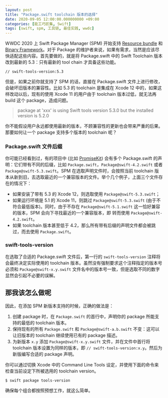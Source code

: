 ```yaml
---
layout: post
title: "Package.swift toolchain 版本的选择"
date: 2020-09-05 12:00:00.000000000 +09:00
categories: [能工巧匠集, Swift]
tags: [swift, spm, 工具链, 最佳实践, wwdc]
---
```


WWDC 2020 上 Swift Package Manager (SPM) 开始支持 [Resource bundle](https://developer.apple.com/videos/play/wwdc2020/10169/) 和 [Binary Framework](https://developer.apple.com/videos/play/wwdc2020/10147/)。对于 Package 的维护者来说，如果有需求，当然是应该尽快适配这些内容。首先要做的，就是将 Package.swift 中的 Swift Toolchain 版本改到最新的 5.3：只有最新的 tool chain 才具备这些功能。

```
// swift-tools-version:5.3
```

但是，如果之前你就支持了 SPM 的话，直接在 Package.swift 文件上进行修改，会破坏旧版本的兼容性。比如 5.3 的 toolchain 是集成在 Xcode 12 中的，如果这样改动以后，现有的使用 Xcode 11 的用户由于 toolchain 版本过低，就无法再 build 这个 package，造成问题。

> package at 'xxx' is using Swift tools version 5.3.0 but the installed version is 5.2.0

你不能假设用户永远都使用最新的版本，不顾兼容性的更新也会带来严重的后果。那要如何让一个 package 支持多个版本的 toolchain 呢？

### Package.swift 文件后缀

你可能已经看到过，有的项目中 (比如 [PromiseKit](https://github.com/mxcl/PromiseKit)) 会有多个 Package.swift 的声明：它们带有不同的后缀，比如 `Package.swift`，`Package@swift-4.2.swift` 或者 `Package@swift-5.3.swift`。SPM 在选取声明文件时，会按照当前 toolchain 版本从新到旧，去选取最近的一个兼容版本的文件。举个几个例子，上面三个文件存在的情况下：

- 如果安装了带有 5.3 的 Xcode 12，则选取使用 `Package@swift-5.3.swift`；
- 如果运行环境是 5.1 的 Xcode 11，则跳过 `Package@swift-5.3.swift` (由于不符合最低版本)。同时，由于不存在 `Package@swift-5.1.swift` 这一恰好兼容的版本，SPM 会向下寻找最近的一个兼容版本，即 转而使用 `Package@swift-4.2.swift`。
- 如果 toolchain 版本甚至低于 4.2，那么所有带有后缀的声明文件都会被跳过，而去使用 `Package.swift`。

### swift-tools-version

在选取了合适的 Package.swift 文件后，第一行的 `swift-tools-version` 注释将会最终决定实际使用的 toolchain 版本。虽然没有强制要求这个注释指定的版本号必须和 `Package@swift-x.y.swift` 文件名中的版本号一致，但是选取不同的数字显然会引起不必要的误解。

## 那我该怎么做呢

因此，在添加 SPM 新版本支持的时候，正确的做法是：

1. 创建 package 时，在 `Package.swift` 的首行中，声明你的 package 所能支持的最低的 toolchain 版本。
2. 保持现有的所有 `Package.swift` 和 `Package@swift-a.b.swift` 不变：这可以让旧版本的 toolchain 继续使用已有的 package 描述。
3. 为新版本 `x.y` 添加 `Package@swift-x.y.swift` 文件，并在文件中首行将 toolchain 版本设置为同样的版本，即 `// swift-tools-version:x.y`。然后为新版编写合适的 package 声明。

你可以通过切换 Xcode 中的 Command Line Tools 设定，并使用下面的命令来检查当前设定下所被选用的 toolchain version。

```
$ swift package tools-version
```

确保每个组合都按照预想工作，就这么简单。


